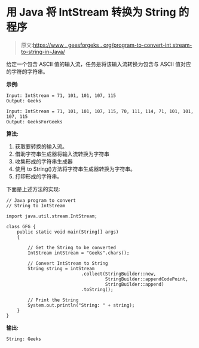 # 用 Java 将 IntStream 转换为 String 的程序

> 原文:[https://www . geesforgeks . org/program-to-convert-int stream-to-string-in-Java/](https://www.geeksforgeeks.org/program-to-convert-intstream-to-string-in-java/)

给定一个包含 ASCII 值的输入流，任务是将该输入流转换为包含与 ASCII 值对应的字符的字符串。

**示例:**

```
Input: IntStream = 71, 101, 101, 107, 115
Output: Geeks

Input: IntStream = 71, 101, 101, 107, 115, 70, 111, 114, 71, 101, 101, 107, 115
Output: GeeksForGeeks

```

**算法:**

1.  获取要转换的输入流。
2.  借助字符串生成器将输入流转换为字符串
3.  收集形成的字符串生成器
4.  使用 to String()方法将字符串生成器转换为字符串。
5.  打印形成的字符串。

下面是上述方法的实现:

```
// Java program to convert
// String to IntStream

import java.util.stream.IntStream;

class GFG {
    public static void main(String[] args)
    {

        // Get the String to be converted
        IntStream intStream = "Geeks".chars();

        // Convert IntStream to String
        String string = intStream
                            .collect(StringBuilder::new,
                                     StringBuilder::appendCodePoint,
                                     StringBuilder::append)
                            .toString();

        // Print the String
        System.out.println("String: " + string);
    }
}
```

**输出:**

```
String: Geeks

```